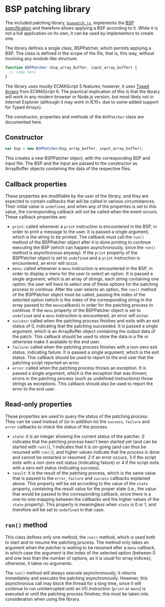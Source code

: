 # BSP patching library

The included patching library, [`bsppatch.js`](bsppatch.js), implements the [BSP specification](specification.md) and
therefore allows applying a BSP according to it. While it is not a full application on its own, it can be used by
implementors to create one.

The library defines a single class, BSPPatcher, which permits applying a BSP. The class is defined in the scope of the
file, that is, this way, without involving any module-like structure:

```javascript
function BSPPatcher (bsp_array_buffer, input_array_buffer) {
  // code here
}
```

The library uses mostly ECMAScript 5 features; however, it uses [Typed Arrays][typed-arrays] from ECMAScript 6. The
practical implication of this is that the library will work in any modern browser or Node.js version, but most likely
not in Internet Explorer (although it may work in IE10+ due to some added support for Typed Arrays).

[typed-arrays]: https://developer.mozilla.org/en-US/docs/Web/JavaScript/Typed_arrays

The constructor, properties and methods of the `BSPPatcher` class are documented here.

## Constructor

```javascript
var bsp = new BSPPatcher(bsp_array_buffer, input_array_buffer);
```

This creates a new BSPPatcher object, with the corresponding BSP and input file. The BSP and the input are passed to
the constructor as ArrayBuffer objects containing the data of the respective files.

## Callback properties

These properties are modifiable by the user of the library, and they are expected to contain callbacks that will be
called in various circumstances. Their initial value is `undefined`, and when any of the properties is set to this
value, the corresponding callback will not be called when the event occurs. These callback properties are:

* `print`: called whenever a `print` instruction is encountered in the BSP, in order to print a message to the user. It
  is passed a single argument, which is the string to be printed. The callback must call the `run()` method of the
  BSPPatcher object after it is done printing to continue executing the BSP (which can happen asynchronously, since the
  `run()` method is asynchronous anyway). If the `print` property of the BSPPatcher object is set to `undefined` and a
  `print` instruction is encountered, an error will occur.
* `menu`: called whenever a `menu` instruction is encountered in the BSP, in order to display a menu for the user to
  select an option. It is passed a single argument, which is an array of strings, each string containing one option;
  the user will have to select one of these options for the patching process to continue. After the user selects an
  option, the `run()` method of the BSPPatcher object must be called, passing the index of the selected option (which
  is the index of the corresponding string in the array passed to the `menu`callback) in order for the patching process
  to continue. If the `menu` property of the BSPPatcher object is set to `undefined` and a `menu` instruction is
  encountered, an error will occur.
* `success`: called when the patching process finishes and exits with an exit status of 0, indicating that the patching
  succeeded. It is passed a single argument, which is an ArrayBuffer object containing the output data of the patch.
  This callback should be used to store the data in a file or otherwise make it available to the end user.
* `failure`: called when the patching process finishes with a non-zero exit status, indicating failure. It is passed a
  single argument, which is the exit status. This callback should be used to report to the end user that the patching
  script reported an error.
* `error`: called when the patching process throws an exception. It is passed a single argument, which is the exception
  that was thrown; errors in the patching process (such as undefined instructions) throw strings as exceptions. This
  callback should also be used to report the error to the end user.

## Read-only properties

These properties are used to query the status of the patching process. They can be used instead of (or in addition to)
the `success`, `failure` and `error` callbacks to check the status of the process.

* `state`: it is an integer showing the current status of the patcher. 0 indicates that the patching process hasn't
  been started yet (and can be started with `run()`), 1 indicates that it is on-going (and can thus be resumed with
  `run()`), and higher values indicate that the process is done and cannot be restarted or resumed: 2 if an error
  occurs, 3 if the script exits with a non-zero exit status (indicating failure) or 4 if the script exits with a zero
  exit status (indicating success).
* `result`: it is the result of the patching process, which is the same value that is passed to the `error`, `failure`
  and `success` callbacks explained above. This property will be set according to the value of the `state` property,
  containing the result value for the proper state (i.e., the value that would be passed to the corresponding callback,
  since there is a one-to-one mapping between the callbacks and the higher values of the `state` property). This
  property is meaningless when `state` is 0 or 1, and therefore will be set to `undefined` in that case.

## `run()` method

This class defines only one method, the `run()` method, which is used both to start and to resume the patching process.
The method only takes an argument when the patcher is waiting to be resumed after a `menu` callback, in which case the
argument is the index of the selected option (between 0 and one less than the number of options, as it is usual for
array indices); otherwise, it takes no arguments.

The `run()` method will always execute asynchronously; it returns immediately and executes the patching asynchronously.
However, this asynchronous call may block the thread for a long time, since it will continue to run uninterrupted until
an I/O instruction (`print` or `menu`) is executed or until the patching process finishes; this must be taken into
consideration when using the library.
